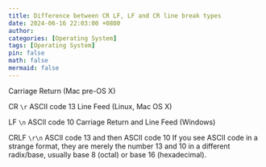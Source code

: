 ```yaml
---
title: Difference between CR LF, LF and CR line break types
date: 2024-06-16 22:03:00 +0800
author: 
categories: [Operating System]
tags: [Operating System]
pin: false
math: false
mermaid: false
---
```


Carriage Return (Mac pre-OS X)

CR
`\r`
ASCII code 13
Line Feed (Linux, Mac OS X)

LF
`\n`
ASCII code 10
Carriage Return and Line Feed (Windows)

CRLF
`\r\n`
ASCII code 13 and then ASCII code 10
If you see ASCII code in a strange format, they are merely the number 13 and 10 in a different radix/base, usually base 8 (octal) or base 16 (hexadecimal).